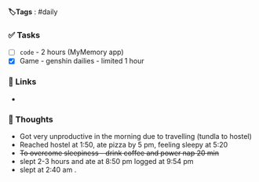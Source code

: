 **🏷️Tags** : #daily 
### ✅ Tasks
- [ ]  `code` - 2 hours (MyMemory app)
- [x] Game - genshin dailies - limited 1 hour

### 🔗 Links
- 
### 🧠 Thoughts
- Got very unproductive in the morning due to travelling (tundla to hostel) 
- Reached hostel at 1:50,  ate pizza by 5 pm, feeling sleepy at 5:20 
- ~~To overcome sleepiness -  drink coffee and power nap 20 min~~
- slept 2-3 hours and ate at 8:50 pm logged at 9:54 pm
- slept at 2:40 am .